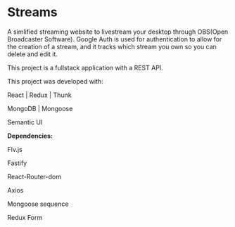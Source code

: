 # Streams

A simlified streaming website to livestream your desktop through OBS(Open Broadcaster Software). Google Auth is used for authentication to allow for the creation of a stream, and it tracks which stream you own so you can delete and edit it. 

This project is a fullstack application with a REST API. 

This project was developed with:

React | Redux | Thunk

MongoDB | Mongoose

Semantic UI

**Dependencies:**

Flv.js

Fastify

React-Router-dom

Axios

Mongoose sequence

Redux Form
